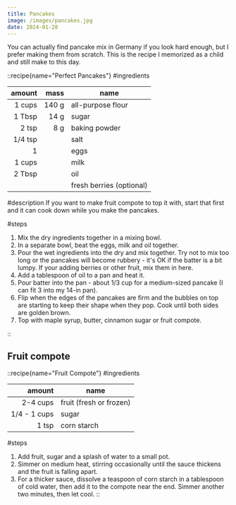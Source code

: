 ```yaml
---
title: Pancakes
image: /images/pancakes.jpg
date: 2024-01-28
---
```


You can actually find pancake mix in Germany if you look hard enough, but I prefer making them from scratch. This is the recipe I memorized as a child and still make to this day.

::recipe{name="Perfect Pancakes"}
#ingredients

|  amount |  mass | name                     |
|--------:|------:|--------------------------|
|  1 cups | 140 g | all-purpose flour        |
|  1 Tbsp |  14 g | sugar                    |
|   2 tsp |   8 g | baking powder            |
| 1/4 tsp |       | salt                     |
|       1 |       | eggs                     |
|  1 cups |       | milk                     |
|  2 Tbsp |       | oil                      |
|         |       | fresh berries (optional) | 

#description
If you want to make fruit compote to top it with, start that first and it can cook down while you make the pancakes.

#steps
1. Mix the dry ingredients together in a mixing bowl.
2. In a separate bowl, beat the eggs, milk and oil together.
3. Pour the wet ingredients into the dry and mix together. Try not to mix too long or the pancakes will become rubbery - it's OK if the batter is a bit lumpy. If your adding berries or other fruit, mix them in here.
4. Add a tablespoon of oil to a pan and heat it.
5. Pour batter into the pan - about 1/3 cup for a medium-sized pancake (I can fit 3 into my 14-in pan).
6. Flip when the edges of the pancakes are firm and the bubbles on top are starting to keep their shape when they pop. Cook until both sides are golden brown.
7. Top with maple syrup, butter, cinnamon sugar or fruit compote.

::


## Fruit compote
::recipe{name="Fruit Compote"}
#ingredients

|       amount | name                    |
|-------------:|-------------------------|
|     2-4 cups | fruit (fresh or frozen) |
| 1/4 - 1 cups | sugar                   |
|        1 tsp | corn starch             |

#steps
1. Add fruit, sugar and a splash of water to a small pot.
2. Simmer on medium heat, stirring occasionally until the sauce thickens and the fruit is falling apart.
3. For a thicker sauce, dissolve a teaspoon of corn starch in a tablespoon of cold water, then add it to the compote near the end. Simmer another two minutes, then let cool.
::

